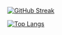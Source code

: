 [![GitHub Streak](http://github-readme-streak-stats.herokuapp.com?user=dangphuc2470)](https://git.io/streak-stats)

[![Top Langs](https://github-readme-stats.vercel.app/api/top-langs/?username=dangphuc2470)](https://github.com/anuraghazra/github-readme-stats)
